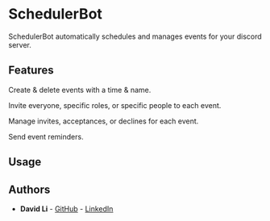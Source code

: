 # SchedulerBot

SchedulerBot automatically schedules and manages events for your discord server.

## Features

Create & delete events with a time & name.

Invite everyone, specific roles, or specific people to each event.

Manage invites, acceptances, or declines for each event.

Send event reminders.

## Usage

<!---
## To Modify the Back-End

1. Download and install Python & pip. 

2. Download and install the required modules by running the following script:
```
pip install -r requirements.txt
```

3. You'll also need a an authentication token. Create a file secret.py and store your token in the variable AUTH_TOKEN.
--->

## Authors

* **David Li** - [GitHub](https://github.com/lidav953) - [LinkedIn](https://www.linkedin.com/in/davidli1996/)